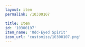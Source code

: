 ```yaml
---
layout: item
permalink: /10300107

title: Item
id: '10300107'
item_name: 'Odd-Eyed Spirit'
icon_url: 'customize/10300107.png'
---
```

